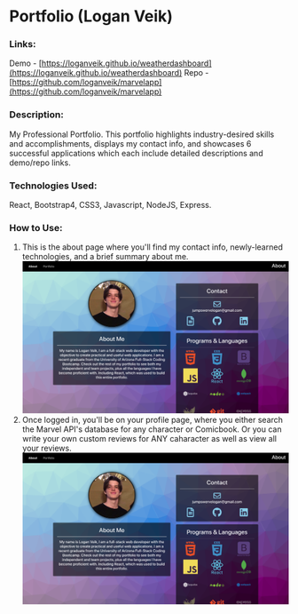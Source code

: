 # Portfolio (Logan Veik)

### Links:
Demo - [https://loganveik.github.io/weatherdashboard](https://loganveik.github.io/weatherdashboard)
Repo - [https://github.com/loganveik/marvelapp](https://github.com/loganveik/marvelapp)

### Description:
My Professional Portfolio. This portfolio highlights industry-desired skills and accomplishments, displays my contact info, and showcases 6 successful applications which each include detailed descriptions and demo/repo links.

### Technologies Used:
React, Bootstrap4, CSS3, Javascript, NodeJS, Express.

### How to Use:
1) This is the about page where you'll find my contact info, newly-learned technologies, and a brief summary about me.
![homescreen](ex1.png)
2) Once logged in, you'll be on your profile page, where you either search the Marvel API's database for any character or Comicbook. Or you can write your own custom reviews for ANY caharacter as well as view all your reviews.
![homescreen](ex1.png)